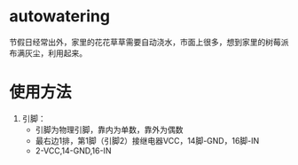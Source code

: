 # autowatering
节假日经常出外，家里的花花草草需要自动浇水，市面上很多，想到家里的树莓派布满灰尘，利用起来。
# 使用方法
1. 引脚：
    - 引脚为物理引脚，靠内为单数，靠外为偶数
	- 最右边1排，第1脚（引脚2）接继电器VCC，14脚-GND，16脚-IN
	- 2-VCC,14-GND,16-IN
